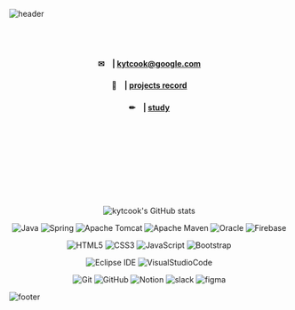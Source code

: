 <!-- 헤더 -->
<!-- text띄어쓰기 : %20 -->
<!-- 폰트색 : 스노우색 &fontColor=FFFAFA -->

![header](https://capsule-render.vercel.app/api?type=slice&color=auto&height=215&section=header&text=Taek's%20Github&fontAlign=78&fontAlignY=46&fontSize=40&desc=Hello&descSize=90&descAlign=88&descAlignY=-20&rotate=14&stroke=6600CC&fontColor=FFFAFA&animation=blink)

<!-- 가장많이 사용하는 언어 
[![Top Langs](https://github-readme-stats.vercel.app/api/top-langs/?username=kytcook&layout=compact)](https://github.com/kytcook/github-readme-stats)
-->

  
<div align=center>  

<!--📒-->　
<br />
<br /> 
  
  #### ✉　| kytcook@google.com  
  
  #### 💼　| <a href="https://messenger-kh.notion.site/a46f372991a04b189f9cae2ed91c0d07">projects record</a>　　　
  
  #### ✏　| <a href="https://messenger-kh.notion.site/5e2ed7dc0114427091c63ed7f3a76b59">study</a>　　　　　　 　
  
<br />
<br />
<br />
<br />  
<br />
<br />  
<br />
<br />
    
<!-- Github Stats -->
![kytcook's GitHub stats](https://github-readme-stats.vercel.app/api?username=kytcook&show_icons=true&theme=tokyonight)
  
<!--======== 로고 ========-->
<!-- backend -->
![Java](https://img.shields.io/badge/java-007396.svg?style=for-the-badge&logo=java&logoColor=white)
![Spring](https://img.shields.io/badge/spring-%236DB33F.svg?style=for-the-badge&logo=spring&logoColor=white)
![Apache Tomcat](https://img.shields.io/badge/tomcat-%23F8DC75.svg?style=for-the-badge&logo=apache-tomcat&logoColor=black)
![Apache Maven](https://img.shields.io/badge/Maven-C71A36?style=for-the-badge&logo=Apache%20Maven&logoColor=white)<!-- back단 툴 -->
![Oracle](https://img.shields.io/badge/oracle-F80000?style=for-the-badge&logo=oracle&logoColor=white)
![Firebase](https://img.shields.io/badge/Firebase-FFCA28?style=for-the-badge&logo=Firebase&logoColor=black)   
 
<!-- front -->  
![HTML5](https://img.shields.io/badge/html5-%23E34F26.svg?style=for-the-badge&logo=html5&logoColor=white)
![CSS3](https://img.shields.io/badge/css3-%231572B6.svg?style=for-the-badge&logo=css3&logoColor=white)
![JavaScript](https://img.shields.io/badge/Javascript-ffb13b?style=for-the-badge&logo=javascript&logoColor=black)
![Bootstrap](https://img.shields.io/badge/Bootstrap-7952B3?style=for-the-badge&logo=bootstrap&logoColor=white)
  
<!-- 개발환경 & DataBase --> 
![Eclipse IDE](https://img.shields.io/badge/Eclipse%20IDE-2C2255.svg?&style=for-the-badge&logo=Eclipse%20IDE&logoColor=white)
![VisualStudioCode](https://img.shields.io/badge/Visual%20Studio%20Code-007ACC?style=for-the-badge&logo=Visual%20Studio%20Code&logoColor=white)

  
<!-- 협업툴 -->  
![Git](https://img.shields.io/badge/Git-F05032?style=for-the-badge&logo=git&logoColor=white)
![GitHub](https://img.shields.io/badge/github-%23121011.svg?style=for-the-badge&logo=github&logoColor=white)
![Notion](https://img.shields.io/badge/Notion-%23000000.svg?style=for-the-badge&logo=notion&logoColor=white)
![slack](https://img.shields.io/badge/slack-4A154B?style=for-the-badge&logo=slack&logoColor=white)
![figma](https://img.shields.io/badge/figma-F24E1E?style=for-the-badge&logo=figma&logoColor=white)
</div>

![footer](https://capsule-render.vercel.app/api?type=slice&color=auto&height=100&section=footer)

<!--
**kytcook/kytcook** is a ✨ _special_ ✨ repository because its `README.md` (this file) appears on your GitHub profile.

Here are some ideas to get you started:

- 🔭 I’m currently working on ...
- 🌱 I’m currently learning ...
- 👯 I’m looking to collaborate on ...
- 🤔 I’m looking for help with ...
- 💬 Ask me about ...
- 📫 How to reach me: ...
- 😄 Pronouns: ...
- ⚡ Fun fact: ...
-->
